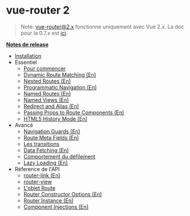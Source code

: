 # vue-router 2
<!--email_off-->
> Note: vue-router@2.x fonctionne uniquement avec Vue 2.x. La doc pour la 0.7.x est [ici](https://github.com/vuejs/vue-router/tree/1.0/docs/en).
<!--/email_off-->
**[Notes de release](https://github.com/vuejs/vue-router/releases)**

- [Installation](installation.md)
- Essentiel
  - [Pour commencer](essentials/getting-started.md)
  - [Dynamic Route Matching (En)](essentials/dynamic-matching.md)
  - [Nested Routes (En)](essentials/nested-routes.md)
  - [Programmatic Navigation (En)](essentials/navigation.md)
  - [Named Routes (En)](essentials/named-routes.md)
  - [Named Views (En)](essentials/named-views.md)
  - [Redirect and Alias (En)](essentials/redirect-and-alias.md)
  - [Passing Props to Route Components (En)](essentials/passing-props.md)
  - [HTML5 History Mode (En)](essentials/history-mode.md)
- Avancé
  - [Navigation Guards (En)](advanced/navigation-guards.md)
  - [Route Meta Fields (En)](advanced/meta.md)
  - [Les transitions](advanced/transitions.md)
  - [Data Fetching (En)](advanced/data-fetching.md)
  - [Comportement du défilement](advanced/scroll-behavior.md)
  - [Lazy Loading (En)](advanced/lazy-loading.md)
- Réference de l'API
  - [router-link (En)](api/router-link.md)
  - [router-view](api/router-view.md)
  - [L'objet Route](api/route-object.md)
  - [Router Constructor Options (En)](api/options.md)
  - [Router Instance (En)](api/router-instance.md)
  - [Component Injections (En)](api/component-injections.md)
